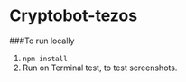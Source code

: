 # Cryptobot-tezos

###To run locally
1. `npm install`
2. Run on Terminal test, to test screenshots.
